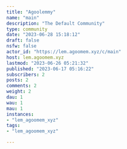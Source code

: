 ```yaml
---
title: "Agoolemmy" 
name: "main"
description: "The Default Community"
type: community
date: "2023-06-28 15:18:12"
draft: false
nsfw: false
actor_id: "https://lem.agoomem.xyz/c/main"
host: lem.agoomem.xyz
lastmod: "2023-06-26 05:21:32"
published: "2023-06-17 05:16:22"
subscribers: 2
posts: 2
comments: 2
weight: 2
dau: 1
wau: 1
mau: 1
instances:
- "lem_agoomem_xyz"
tags: 
- "lem_agoomem_xyz"

---
```

